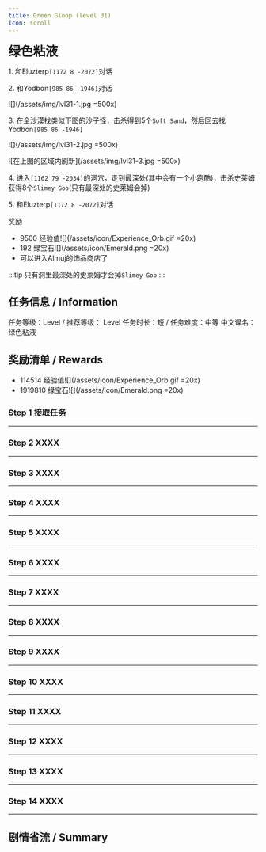```yaml
---
title: Green Gloop (level 31)
icon: scroll
---
```

<span style="font-size: 25px;">**绿色粘液**</span>

<span class="stage-index">1.</span> 和<NPC>Eluzterp</NPC>`[1172 8 -2072]`对话

<span class="stage-index">2.</span> 和<NPC>Yodbon</NPC>`[985 86 -1946]`对话

![](/assets/img/lvl31-1.jpg =500x)

<span class="stage-index">3.</span> 在全沙漠找类似下图的沙子怪，击杀得到5个`Soft Sand`，然后回去找<NPC>Yodbon</NPC>`[985 86 -1946]`

![](/assets/img/lvl31-2.jpg =500x)

![在上图的区域内刷新](/assets/img/lvl31-3.jpg =500x)

<span class="stage-index">4.</span> 进入`[1162 79 -2034]`的洞穴，走到最深处(其中会有一个小跑酷)，击杀史莱姆获得8个`Slimey Goo`(只有最深处的史莱姆会掉)

<span class="stage-index">5.</span> 和<NPC>Eluzterp</NPC>`[1172 8 -2072]`对话

奖励
+ 9500 经验值![](/assets/icon/Experience_Orb.gif =20x)
+ 192 绿宝石![](/assets/icon/Emerald.png =20x)
+ 可以进入Almuj的饰品商店了


:::tip
只有洞里最深处的史莱姆才会掉`Slimey Goo`
:::


## 任务信息 / Information
任务等级：Level  / 推荐等级： Level 
任务时长：短 / 任务难度：中等
中文译名：绿色粘液


## 奖励清单 / Rewards

+ 114514 经验值![](/assets/icon/Experience_Orb.gif =20x)
+ 1919810 绿宝石![](/assets/icon/Emerald.png =20x)

### Step 1 接取任务
---


### Step 2 XXXX
---


### Step 3 XXXX
---


### Step 4 XXXX
--- 


### Step 5 XXXX
---


### Step 6 XXXX
--- 


### Step 7 XXXX
--- 


### Step 8 XXXX
--- 


### Step 9 XXXX
--- 


### Step 10 XXXX
--- 


### Step 11 XXXX
---


### Step 12 XXXX
---


### Step 13 XXXX
---


### Step 14 XXXX
---


## 剧情省流 / Summary





